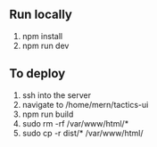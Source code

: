 ## Run locally

1) npm install
2) npm run dev

## To deploy

1) ssh into the server
2) navigate to /home/mern/tactics-ui
3) npm run build
4) sudo rm -rf /var/www/html/*
5) sudo cp -r dist/* /var/www/html/
